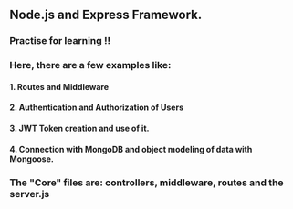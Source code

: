 ## Node.js and Express Framework.

### Practise for learning !!

### Here, there are a few examples like:

#### 1. Routes and Middleware

#### 2. Authentication and Authorization of Users

#### 3. JWT Token creation and use of it.

#### 4. Connection with MongoDB and object modeling of data with Mongoose.

### The "Core" files are: controllers, middleware, routes and the server.js
